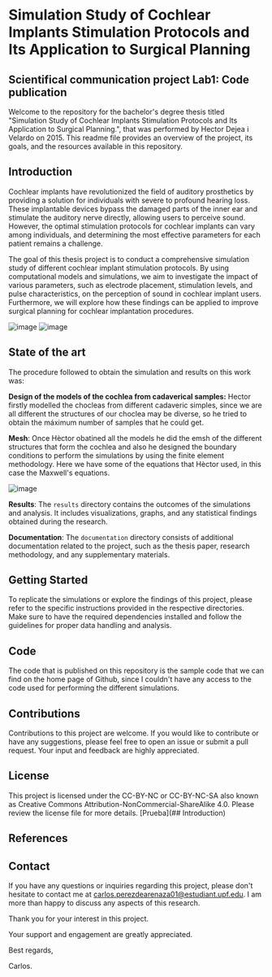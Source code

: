 # Simulation Study of Cochlear Implants Stimulation Protocols and Its Application to Surgical Planning
## Scientifical communication project Lab1: Code publication

Welcome to the repository for the bachelor's degree thesis titled "Simulation Study of Cochlear Implants Stimulation Protocols and Its Application to Surgical Planning.", that was performed by Hector Dejea i Velardo on 2015.
This readme file provides an overview of the project, its goals, and the resources available in this repository.


## Introduction
Cochlear implants have revolutionized the field of auditory prosthetics by providing a solution for individuals with severe to profound hearing loss. These implantable devices bypass the damaged parts of the inner ear and stimulate the auditory nerve directly, allowing users to perceive sound. However, the optimal stimulation protocols for cochlear implants can vary among individuals, and determining the most effective parameters for each patient remains a challenge.


The goal of this thesis project is to conduct a comprehensive simulation study of different cochlear implant stimulation protocols. By using computational models and simulations, we aim to investigate the impact of various parameters, such as electrode placement, stimulation levels, and pulse characteristics, on the perception of sound in cochlear implant users. Furthermore, we will explore how these findings can be applied to improve surgical planning for cochlear implantation procedures.

![image](https://github.com/CarlosPerezdeArenaza/SCP_LAB1_Carlos/assets/132482596/8c12b328-103b-4ab2-a4d6-c2061df92f4b)
![image](https://github.com/CarlosPerezdeArenaza/SCP_LAB1_Carlos/assets/132482596/7668d2eb-0d22-475f-ba36-a49952e7c241)


## State of the art
The procedure followed to obtain the simulation and results on this work was:

**Design of the models of the cochlea from cadaverical samples:** Hector firstly modelled the chocleas from different cadaveric simples, since we are all different the structures of our choclea may be diverse, so he tried to obtain the máximum number of samples that he could get.




 **Mesh**: Once Hèctor obatined all the models he did the emsh of the different structures that form the cochlea and also he designed the boundary conditions to perform the simulations by using the finite element methodology.
 Here we have some of the equations that Hèctor used, in this case the Maxwell's equations.
 
 ![image](https://github.com/CarlosPerezdeArenaza/SCP_LAB1_Carlos/assets/132482596/8432e5c2-9c7e-4db1-a2ad-b462df414d89)

 
 
**Results**: The `results` directory contains the outcomes of the simulations and analysis. It includes visualizations, graphs, and any statistical findings obtained during the research.


**Documentation**: The `documentation` directory consists of additional documentation related to the project, such as the thesis paper, research methodology, and any supplementary materials.


## Getting Started
To replicate the simulations or explore the findings of this project, please refer to the specific instructions provided in the respective directories. Make sure to have the required dependencies installed and follow the guidelines for proper data handling and analysis.

## Code
The code that is published on this repository is the sample code that we can find on the home page of Github, since I couldn't have any access to the code used for performing the different simulations.

## Contributions
Contributions to this project are welcome. If you would like to contribute or have any suggestions, please feel free to open an issue or submit a pull request. Your input and feedback are highly appreciated.

## License
This project is licensed under the CC-BY-NC or CC-BY-NC-SA also known as Creative Commons Attribution-NonCommercial-ShareAlike 4.0. Please review the license file for more details.
[Prueba](## Introduction)

## References





## Contact
If you have any questions or inquiries regarding this project, please don't hesitate to contact me at carlos.perezdearenaza01@estudiant.upf.edu. I am more than happy to discuss any aspects of this research.

Thank you for your interest in this project.

Your support and engagement are greatly appreciated.

Best regards,

Carlos.







